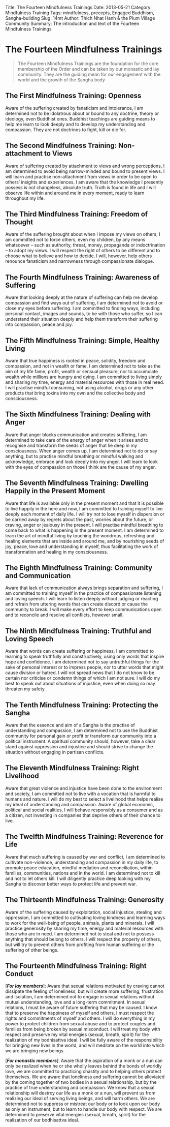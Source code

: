 Title: The Fourteen Mindfulness Trainings
Date: 2013-05-21
Category: Mindfulness Training
Tags: mindfulness, precepts, Engaged Buddhism, Sangha-building
Slug: 14mt
Author: Thich Nhat Hanh & the Plum Village Community
Summary: The introduction and text of the Fourteen Mindfulness Trainings

# The Fourteen Mindfulness Trainings

> The Fourteen Mindfulness Trainings are the foundation for the core membership of the Order and can be taken by our monastic and lay community. They are the guiding mean for our engagement with the world and the growth of the Sangha body

## The First Mindfulness Training: Openness
Aware of the suffering created by fanaticism and intolerance, I am determined not to be idolatrous about or bound to any doctrine, theory or ideology, even Buddhist ones. Buddhist teachings are guiding means to help me learn to look deeply and to develop my understanding and compassion. They are not doctrines to fight, kill or die for. 

## The Second Mindfulness Training: Non-attachment to Views
Aware of suffering created by attachment to views and wrong perceptions, I am determined to avoid being narrow-minded and bound to present views. I will learn and practise non-attachment from views in order to be open to others’ insights and experiences. I am aware that the knowledge I presently possess is not changeless, absolute truth. Truth is found in life and I will observe life within and around me in every moment, ready to learn throughout my life. 

## The Third Mindfulness Training: Freedom of Thought
Aware of the suffering brought about when I impose my views on others, I am committed not to force others, even my children, by any means whatsoever – such as authority, threat, money, propaganda or indoctrination – to adopt my views. I will respect the right of others to be different and to choose what to believe and how to decide. I will, however, help others renounce fanaticism and narrowness through compassionate dialogue. 

## The Fourth Mindfulness Training: Awareness of Suffering
Aware that looking deeply at the nature of suffering can help me develop compassion and find ways out of suffering, I am determined not to avoid or close my eyes before suffering. I am committed to finding ways, including personal contact, images and sounds, to be with those who suffer, so I can understand their situation deeply and help them transform their suffering into compassion, peace and joy. 

## The Fifth Mindfulness Training: Simple, Healthy Living
Aware that true happiness is rooted in peace, solidity, freedom and compassion, and not in wealth or fame, I am determined not to take as the aim of my life fame, profit, wealth or sensual pleasure, nor to accumulate wealth while millions are hungry and dying. I am committed to living simply and sharing my time, energy and material resources with those in real need. I will practise mindful consuming, not using alcohol, drugs or any other products that bring toxins into my own and the collective body and consciousness. 

## The Sixth Mindfulness Training: Dealing with Anger
Aware that anger blocks communication and creates suffering, I am determined to take care of the energy of anger when it arises and to recognise and transform the seeds of anger that lie deep in my consciousness. When anger comes up, I am determined not to do or say anything, but to practise mindful breathing or mindful walking and acknowledge, embrace and look deeply into my anger. I will learn to look with the eyes of compassion on those I think are the cause of my anger. 

## The Seventh Mindfulness Training: Dwelling Happily in the Present Moment
Aware that life is available only in the present moment and that it is possible to live happily in the here and now, I am committed to training myself to live deeply each moment of daily life. I will try not to lose myself in dispersion or be carried away by regrets about the past, worries about the future, or craving, anger or jealousy in the present. I will practise mindful breathing to come back to what is happening in the present moment. I am determined to learn the art of mindful living by touching the wondrous, refreshing and healing elements that are inside and around me, and by nourishing seeds of joy, peace, love and understanding in myself, thus facilitating the work of transformation and healing in my consciousness. 

## The Eighth Mindfulness Training: Community and Communication
Aware that lack of communication always brings separation and suffering, I am committed to training myself in the practice of compassionate listening and loving speech. I will learn to listen deeply without judging or reacting and refrain from uttering words that can create discord or cause the community to break. I will make every effort to keep communications open and to reconcile and resolve all conflicts, however small. 

## The Ninth Mindfulness Training: Truthful and Loving Speech
Aware that words can create suffering or happiness, I am committed to learning to speak truthfully and constructively, using only words that inspire hope and confidence. I am determined not to say untruthful things for the sake of personal interest or to impress people, nor to utter words that might cause division or hatred. I will not spread news that I do not know to be certain nor criticise or condemn things of which I am not sure. I will do my best to speak out about situations of injustice, even when doing so may threaten my safety. 

## The Tenth Mindfulness Training: Protecting the Sangha
Aware that the essence and aim of a Sangha is the practise of understanding and compassion, I am determined not to use the Buddhist community for personal gain or profit or transform our community into a political instrument. A spiritual community should, however, take a clear stand against oppression and injustice and should strive to change the situation without engaging in partisan conflicts. 

## The Eleventh Mindfulness Training: Right Livelihood
Aware that great violence and injustice have been done to the environment and society, I am committed not to live with a vocation that is harmful to humans and nature. I will do my best to select a livelihood that helps realise my ideal of understanding and compassion. Aware of global economic, political and social realities, I will behave responsibly as a consumer and as a citizen, not investing in companies that deprive others of their chance to live. 

## The Twelfth Mindfulness Training: Reverence for Life
Aware that much suffering is caused by war and conflict, I am determined to cultivate non-violence, understanding and compassion in my daily life, to promote peace education, mindful mediation and reconciliation, within families, communities, nations and in the world. I am determined not to kill and not to let others kill. I will diligently practice deep looking with my Sangha to discover better ways to protect life and prevent war. 

## The Thirteenth Mindfulness Training: Generosity
Aware of the suffering caused by exploitation, social injustice, stealing and oppression, I am committed to cultivating loving kindness and learning ways to work for the well-being of people, animals, plants and minerals. I will practice generosity by sharing my time, energy and material resources with those who are in need. I am determined not to steal and not to possess anything that should belong to others. I will respect the property of others, but will try to prevent others from profiting from human suffering or the suffering of other beings. 

## The Fourteenth Mindfulness Training: Right Conduct

[**_For lay members_**]: Aware that sexual relations motivated by craving cannot dissipate the feeling of loneliness, but will create more suffering, frustration and isolation, I am determined not to engage in sexual relations without mutual understanding, love and a long-term commitment. In sexual relations, I must be aware of future suffering that may be caused. I know that to preserve the happiness of myself and others, I must respect the rights and commitments of myself and others. I will do everything in my power to protect children from sexual abuse and to protect couples and families from being broken by sexual misconduct. I will treat my body with respect and preserve my vital energies (sexual, breath, spirit) for the realization of my bodhisattva ideal. I will be fully aware of the responsibility for bringing new lives in the world, and will meditate on the world into which we are bringing new beings. 

[**_For monastic members_**]: Aware that the aspiration of a monk or a nun can only be realized when he or she wholly leaves behind the bonds of worldly love, we are committed to practicing chastity and to helping others protect themselves. We are aware that loneliness and suffering cannot be alleviated by the coming together of two bodies in a sexual relationship, but by the practice of true understanding and compassion. We know that a sexual relationship will destroy our life as a monk or a nun, will prevent us from realizing our ideal of serving living beings, and will harm others. We are determined not to suppress or mistreat our body or to look upon our body as only an instrument, but to learn to handle our body with respect. We are determined to preserve vital energies (sexual, breath, spirit) for the realization of our bodhisattva ideal.